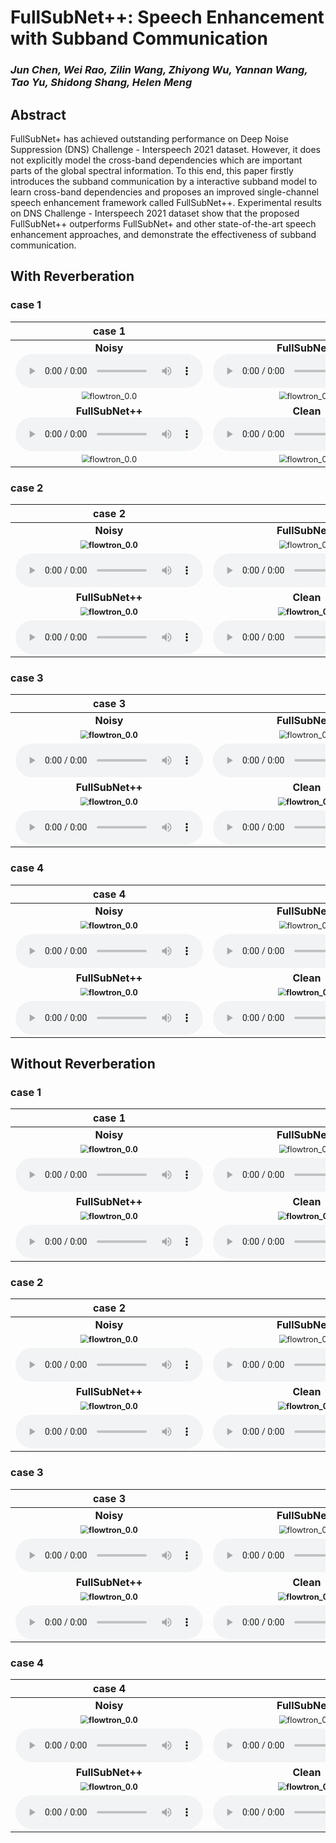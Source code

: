 # FullSubNet++: Speech Enhancement with Subband Communication

### *Jun Chen, Wei Rao, Zilin Wang, Zhiyong Wu, Yannan Wang,  Tao Yu, Shidong Shang, Helen Meng*

<h2 id = "1">Abstract</h2>

FullSubNet+ has achieved outstanding performance on Deep Noise Suppression (DNS) Challenge - Interspeech 2021 dataset. However, it does not explicitly model the cross-band dependencies which are important parts of the global spectral information. To this end, this paper firstly introduces the subband communication by a interactive subband model to learn cross-band dependencies and proposes an improved single-channel speech enhancement framework called FullSubNet++. Experimental results on DNS Challenge - Interspeech 2021 dataset show that the proposed FullSubNet++ outperforms FullSubNet+ and other state-of-the-art speech enhancement approaches, and demonstrate the effectiveness of subband communication.





## With Reverberation

<h3 id = "3"> case 1</h3>

|                          **case 1**                          |                                                              |
| :----------------------------------------------------------: | :----------------------------------------------------------: |
| **Noisy**  <audio controls><source src="./data/with_reverb/example275/noisy.wav" type="audio/wav">Your browser does not support the audio element.</audio> | **FullSubNet+**   <audio controls><source src="./data/with_reverb/example275/fullsubnet+.wav" type="audio/wav">Your browser does not support the audio element.</audio> |
| <img src="./data/with_reverb/example275/noisy.png" alt="flowtron_0.0" style="zoom: 80%;" /> | <img src="./data/with_reverb/example275/fullsubnet+.png" alt="flowtron_0.0" style="zoom: 80%;" /> |
| **FullSubNet++**  <audio controls><source src="./data/with_reverb/example275/fullsubnet++.wav" type="audio/wav">Your browser does not support the audio element.</audio> | **Clean**  <audio controls><source src="./data/with_reverb/example275/clean.wav" type="audio/wav">Your browser does not support the audio element.</audio> |
| <img src="./data/with_reverb/example275/fullsubnet++.png" alt="flowtron_0.0" style="zoom: 80%;" /> | <img src="./data/with_reverb/example275/clean.png" alt="flowtron_0.0" style="zoom: 80%;" /> |



<h3 id = "3"> case 2</h3>

|                          **case 2**                          |                                                              |
| :----------------------------------------------------------: | :----------------------------------------------------------: |
|                          **Noisy**                           |                       **FullSubNet+**                        |
| **<img src="./data/with_reverb/example291/noisy.png" alt="flowtron_0.0" style="zoom: 80%;" />** | <img src="./data/with_reverb/example291/fullsubnet+.png" alt="flowtron_0.0" style="zoom: 80%;" /> |
| <audio controls><source src="./data/with_reverb/example291/noisy.wav" type="audio/wav">Your browser does not support the audio element.</audio> | <audio controls><source src="./data/with_reverb/example291/fullsubnet+.wav" type="audio/wav">Your browser does not support the audio element.</audio> |
|                       **FullSubNet++**                       |                          **Clean**                           |
| **<img src="./data/with_reverb/example291/fullsubnet++.png" alt="flowtron_0.0" style="zoom: 80%;" />** | **<img src="./data/with_reverb/example291/clean.png" alt="flowtron_0.0" style="zoom: 80%;" />** |
| <audio controls><source src="./data/with_reverb/example291/fullsubnet++.wav" type="audio/wav">Your browser does not support the audio element.</audio> | <audio controls><source src="./data/with_reverb/example291/clean.wav" type="audio/wav">Your browser does not support the audio element.</audio> |



<h3 id = "3"> case 3</h3>

|                          **case 3**                          |                                                              |
| :----------------------------------------------------------: | :----------------------------------------------------------: |
|                          **Noisy**                           |                       **FullSubNet+**                        |
| **<img src="./data/with_reverb/example5/noisy.png" alt="flowtron_0.0" style="zoom: 80%;" />** | <img src="./data/with_reverb/example5/fullsubnet+.png" alt="flowtron_0.0" style="zoom: 80%;" /> |
| <audio controls><source src="./data/with_reverb/example5/noisy.wav" type="audio/wav">Your browser does not support the audio element.</audio> | <audio controls><source src="./data/with_reverb/example5/fullsubnet+.wav" type="audio/wav">Your browser does not support the audio element.</audio> |
|                       **FullSubNet++**                       |                          **Clean**                           |
| **<img src="./data/with_reverb/example5/fullsubnet++.png" alt="flowtron_0.0" style="zoom: 80%;" />** | **<img src="./data/with_reverb/example5/clean.png" alt="flowtron_0.0" style="zoom: 80%;" />** |
| <audio controls><source src="./data/with_reverb/example5/fullsubnet++.wav" type="audio/wav">Your browser does not support the audio element.</audio> | <audio controls><source src="./data/with_reverb/example5/clean.wav" type="audio/wav">Your browser does not support the audio element.</audio> |



<h3 id = "3"> case 4</h3>

|                          **case 4**                          |                                                              |
| :----------------------------------------------------------: | :----------------------------------------------------------: |
|                          **Noisy**                           |                       **FullSubNet+**                        |
| **<img src="./data/with_reverb/example63/noisy.png" alt="flowtron_0.0" style="zoom: 80%;" />** | <img src="./data/with_reverb/example63/fullsubnet+.png" alt="flowtron_0.0" style="zoom: 80%;" /> |
| <audio controls><source src="./data/with_reverb/example63/noisy.wav" type="audio/wav">Your browser does not support the audio element.</audio> | <audio controls><source src="./data/with_reverb/example63/fullsubnet+.wav" type="audio/wav">Your browser does not support the audio element.</audio> |
|                       **FullSubNet++**                       |                          **Clean**                           |
| **<img src="./data/with_reverb/example63/fullsubnet++.png" alt="flowtron_0.0" style="zoom: 80%;" />** | **<img src="./data/with_reverb/example63/clean.png" alt="flowtron_0.0" style="zoom: 80%;" />** |
| <audio controls><source src="./data/with_reverb/example63/fullsubnet++.wav" type="audio/wav">Your browser does not support the audio element.</audio> | <audio controls><source src="./data/with_reverb/example63/clean.wav" type="audio/wav">Your browser does not support the audio element.</audio> |









## Without Reverberation

<h3 id = "3"> case 1</h3>

|                          **case 1**                          |                                                              |
| :----------------------------------------------------------: | :----------------------------------------------------------: |
|                          **Noisy**                           |                       **FullSubNet+**                        |
| **<img src="./data/no_reverb/example112/noisy.png" alt="flowtron_0.0" style="zoom: 80%;" />** | <img src="./data/no_reverb/example112/fullsubnet+.png" alt="flowtron_0.0" style="zoom: 80%;" /> |
| <audio controls><source src="./data/no_reverb/example112/noisy.wav" type="audio/wav">Your browser does not support the audio element.</audio> | <audio controls><source src="./data/no_reverb/example112/fullsubnet+.wav" type="audio/wav">Your browser does not support the audio element.</audio> |
|                       **FullSubNet++**                       |                          **Clean**                           |
| **<img src="./data/no_reverb/example112/fullsubnet++.png" alt="flowtron_0.0" style="zoom: 80%;" />** | **<img src="./data/no_reverb/example112/clean.png" alt="flowtron_0.0" style="zoom: 80%;" />** |
| <audio controls><source src="./data/no_reverb/example112/fullsubnet++.wav" type="audio/wav">Your browser does not support the audio element.</audio> | <audio controls><source src="./data/no_reverb/example112/clean.wav" type="audio/wav">Your browser does not support the audio element.</audio> |



<h3 id = "3"> case 2</h3>

|                          **case 2**                          |                                                              |
| :----------------------------------------------------------: | :----------------------------------------------------------: |
|                          **Noisy**                           |                       **FullSubNet+**                        |
| **<img src="./data/no_reverb/example163/noisy.png" alt="flowtron_0.0" style="zoom: 80%;" />** | <img src="./data/no_reverb/example163/fullsubnet+.png" alt="flowtron_0.0" style="zoom: 80%;" /> |
| <audio controls><source src="./data/no_reverb/example163/noisy.wav" type="audio/wav">Your browser does not support the audio element.</audio> | <audio controls><source src="./data/no_reverb/example163/fullsubnet+.wav" type="audio/wav">Your browser does not support the audio element.</audio> |
|                       **FullSubNet++**                       |                          **Clean**                           |
| **<img src="./data/no_reverb/example163/fullsubnet++.png" alt="flowtron_0.0" style="zoom: 80%;" />** | **<img src="./data/no_reverb/example163/clean.png" alt="flowtron_0.0" style="zoom: 80%;" />** |
| <audio controls><source src="./data/no_reverb/example163/fullsubnet++.wav" type="audio/wav">Your browser does not support the audio element.</audio> | <audio controls><source src="./data/no_reverb/example163/clean.wav" type="audio/wav">Your browser does not support the audio element.</audio> |



<h3 id = "3"> case 3</h3>

|                          **case 3**                          |                                                              |
| :----------------------------------------------------------: | :----------------------------------------------------------: |
|                          **Noisy**                           |                       **FullSubNet+**                        |
| **<img src="./data/no_reverb/example82/noisy.png" alt="flowtron_0.0" style="zoom: 80%;" />** | <img src="./data/no_reverb/example82/fullsubnet+.png" alt="flowtron_0.0" style="zoom: 80%;" /> |
| <audio controls><source src="./data/no_reverb/example82/noisy.wav" type="audio/wav">Your browser does not support the audio element.</audio> | <audio controls><source src="./data/no_reverb/example82/fullsubnet+.wav" type="audio/wav">Your browser does not support the audio element.</audio> |
|                       **FullSubNet++**                       |                          **Clean**                           |
| **<img src="./data/no_reverb/example82/fullsubnet++.png" alt="flowtron_0.0" style="zoom: 80%;" />** | **<img src="./data/no_reverb/example82/clean.png" alt="flowtron_0.0" style="zoom: 80%;" />** |
| <audio controls><source src="./data/no_reverb/example82/fullsubnet++.wav" type="audio/wav">Your browser does not support the audio element.</audio> | <audio controls><source src="./data/no_reverb/example82/clean.wav" type="audio/wav">Your browser does not support the audio element.</audio> |





<h3 id = "3"> case 4</h3>

|                          **case 4**                          |                                                              |
| :----------------------------------------------------------: | :----------------------------------------------------------: |
|                          **Noisy**                           |                       **FullSubNet+**                        |
| **<img src="./data/no_reverb/example63/noisy.png" alt="flowtron_0.0" style="zoom: 80%;" />** | <img src="./data/no_reverb/example63/fullsubnet+.png" alt="flowtron_0.0" style="zoom: 80%;" /> |
| <audio controls><source src="./data/no_reverb/example63/noisy.wav" type="audio/wav">Your browser does not support the audio element.</audio> | <audio controls><source src="./data/no_reverb/example63/fullsubnet+.wav" type="audio/wav">Your browser does not support the audio element.</audio> |
|                       **FullSubNet++**                       |                          **Clean**                           |
| **<img src="./data/no_reverb/example63/fullsubnet++.png" alt="flowtron_0.0" style="zoom: 80%;" />** | **<img src="./data/no_reverb/example63/clean.png" alt="flowtron_0.0" style="zoom: 80%;" />** |
| <audio controls><source src="./data/no_reverb/example63/fullsubnet++.wav" type="audio/wav">Your browser does not support the audio element.</audio> | <audio controls><source src="./data/no_reverb/example63/clean.wav" type="audio/wav">Your browser does not support the audio element.</audio> |

